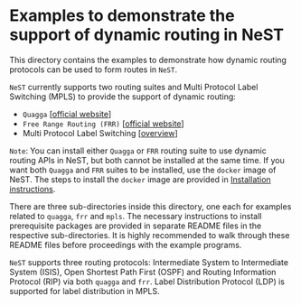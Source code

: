 # Examples to demonstrate the support of dynamic routing in NeST

This directory contains the examples to demonstrate how dynamic routing
protocols can be used to form routes in `NeST`.

`NeST` currently supports two routing suites and Multi Protocol Label
Switching (MPLS) to provide the support of dynamic routing:

- `Quagga` [[official website](https://www.quaggaproject.org/)]
- `Free Range Routing (FRR)` [[official website](https://frrouting.org/)]
- Multi Protocol Label Switching [[overview](https://en.wikipedia.org/wiki/Multiprotocol_Label_Switching)]

`Note`: You can install either `Quagga` or `FRR` routing suite to use dynamic
routing APIs in NeST, but both cannot be installed at the same time. If you
want both `Quagga` and `FRR` suites to be installed, use the `docker` image
of NeST. The steps to install the `docker` image are provided in [Installation
instructions](https://gitlab.com/nitk-nest/nest/-/blob/master/docs/source/user/install.rst).

There are three sub-directories inside this directory, one each for examples
related to `quagga`, `frr` and `mpls`. The necessary instructions to install
prerequisite packages are provided in separate README files in the respective
sub-directories. It is highly recommended to walk through these README files
before proceedings with the example programs.

`NeST` supports three routing protocols: Intermediate System to Intermediate
System (ISIS), Open Shortest Path First (OSPF) and Routing Information Protocol
(RIP) via both `quagga` and `frr`. Label Distribution Protocol (LDP) is
supported for label distribution in MPLS.
